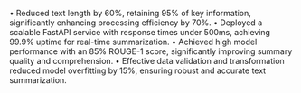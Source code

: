 • Reduced text length by 60%, retaining 95% of key information, significantly enhancing processing efficiency by 70%.
• Deployed a scalable FastAPI service with response times under 500ms, achieving 99.9% uptime for real-time summarization.
• Achieved high model performance with an 85% ROUGE-1 score, significantly improving summary quality and comprehension.
• Effective data validation and transformation reduced model overfitting by 15%, ensuring robust and accurate text summarization.

